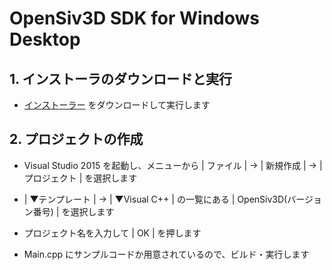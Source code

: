 <h1>OpenSiv3D SDK for Windows Desktop</h1>

## 1. インストーラのダウンロードと実行 ##
- <a href="http://siv3d.jp/downloads/Siv3D/OpenSiv3D(0.0.6)Installer.exe">インストーラー</a> をダウンロードして実行します

## 2. プロジェクトの作成
- Visual Studio 2015 を起動し、メニューから | ファイル | → | 新規作成 | → | プロジェクト | を選択します

- | ▼テンプレート | → | ▼Visual C++ | の一覧にある | OpenSiv3D(バージョン番号) | を選択します

-  プロジェクト名を入力して | OK | を押します

- Main.cpp にサンプルコードか用意されているので、ビルド・実行します
